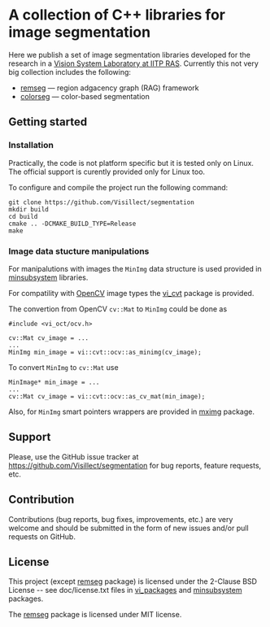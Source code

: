 # A collection of C++ libraries for image segmentation

Here we publish a set of image segmentation libraries developed for the research in a [Vision System Laboratory at IITP RAS](http://iitp.ru/en/researchlabs/281.htm). Currently this not very big collection includes the following:

* [remseg](https://github.com/Visillect/segmentation/tree/master/vi_packages/remseg) — region adgacency graph (RAG) framework
* [colorseg](https://github.com/Visillect/segmentation/tree/master/vi_packages/colorseg) — color-based segmentation

## Getting started

### Installation

Practically, the code is not platform specific but it is tested only on Linux.
The official support is curently provided only for Linux too.

To configure and compile the project run the following command:

    git clone https://github.com/Visillect/segmentation
    mkdir build
    cd build
    cmake .. -DCMAKE_BUILD_TYPE=Release
    make

### Image data stucture manipulations

For manipalutions with images the `MinImg` data structure is used provided in
[minsubsystem](https://github.com/Visillect/segmentation/tree/master/minsubsystem) libraries.

For compatility with [OpenCV](https://www.opencv.org/) image types the [vi_cvt](https://github.com/Visillect/segmentation/tree/master/vi_packages/vi_cvt) package is provided.

The convertion from OpenCV `cv::Mat` to `MinImg` could be done as

    #include <vi_oct/ocv.h>

    cv::Mat cv_image = ...
    ...
    MinImg min_image = vi::cvt::ocv::as_minimg(cv_image);

To convert `MinImg` to `cv::Mat` use

    MinImage* min_image = ...
    ...
    cv::Mat cv_image = vi::cvt::ocv::as_cv_mat(min_image);

Also, for `MinImg` smart pointers wrappers are provided in [mximg](https://github.com/Visillect/segmentation/tree/master/vi_packages/mximg) package.

## Support

Please, use the GitHub issue tracker at https://github.com/Visillect/segmentation for bug reports, feature requests, etc.

## Contribution

Contributions (bug reports, bug fixes, improvements, etc.) are very welcome and should be submitted in the form of new issues and/or pull requests on GitHub.

## License

This project (except [remseg](https://github.com/Visillect/segmentation/tree/master/vi_packages/remseg) package) is licensed under the 2-Clause BSD License -- see doc/license.txt files in [vi_packages](https://github.com/Visillect/segmentation/tree/master/vi_packages) and [minsubsystem](https://github.com/Visillect/segmentation/tree/master/minsubsystem) packages.

The [remseg](https://github.com/Visillect/segmentation/tree/master/vi_packages/remseg) package is licensed under MIT license.
